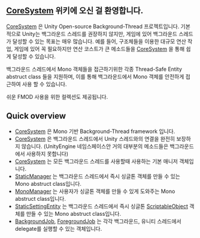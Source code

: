 ## [CoreSystem](https://github.com/Syadeu/CoreSystem/wiki/CoreSystem) 위키에 오신 걸 환영합니다.

[CoreSystem](https://github.com/Syadeu/CoreSystem/wiki/CoreSystem) 은 Unity Open-source Background-Thread 프로젝트입니다.
기본적으로 Unity는 백그라운드 스레드를 권장하지 않지만, 게임에 있어 백그라운드 스레드가 달성할 수 있는 목표는 매우 많습니다. 예를 들어, 구조체들을 이용한 
대규모 연산 작업, 게임에 있어 꼭 필요하지만 연산 코스트가 큰 메소드들을 [CoreSystem](https://github.com/Syadeu/CoreSystem/wiki/CoreSystem) 을 통해 쉽게 달성할 수 있습니다.

백그라운드 스레드에서 Mono 객체들을 접근하기위한 각종 Thread-Safe Entity abstruct class 들을 지원하며, 이를 통해 백그라운드에서 Mono 객체를 안전하게 접근하여 사용 할 수 있습니다.

쉬운 FMOD 사용을 위한 컬렉션도 제공됩니다.

## Quick overview
* [CoreSystem](https://github.com/Syadeu/CoreSystem/wiki/CoreSystem) 은 Mono 기반 Background-Thread framework 입니다.
* [CoreSystem](https://github.com/Syadeu/CoreSystem/wiki/CoreSystem) 은 백그라운드 스레드에서 Unity 스레드와의 연결을 완전히 보장하지 않습니다.
(UnityEngine 네임스페이스안 거의 대부분의 메소드들은 백그라운드에서 사용하지 못합니다)
* [CoreSystem](https://github.com/Syadeu/CoreSystem/wiki/CoreSystem) 는 모든 백그라운드 스레드를 사용할때 사용하는 기본 매니저 객체입니다.
* [StaticManager](https://github.com/Syadeu/CoreSystem/wiki/StaticManager) 는 백그라운드 스레드에서 즉시 싱글톤 객체를 만들 수 있는 Mono abstruct class입니다.
* [MonoManager](https://github.com/Syadeu/CoreSystem/wiki/MonoManager) 는 사용자가 싱글톤 객체를 만들 수 있게 도와주는 Mono abstruct class입니다.
* [StaticSettingEntity](https://github.com/Syadeu/CoreSystem/wiki/StaticSettingEntity) 는 백그라운드 스레드에서 즉시 싱글톤 [ScriptableObject](https://docs.unity3d.com/ScriptReference/ScriptableObject.html) 객체를 만들 수 있는 Mono abstruct class입니다.
* [BackgroundJob](https://github.com/Syadeu/CoreSystem/wiki/BackgroundJob), [ForegroundJob](https://github.com/Syadeu/CoreSystem/wiki/ForegroundJob) 는 각각 백그라운드, 유니티 스레드에서 delegate를 실행할 수 있는 객체입니다.

